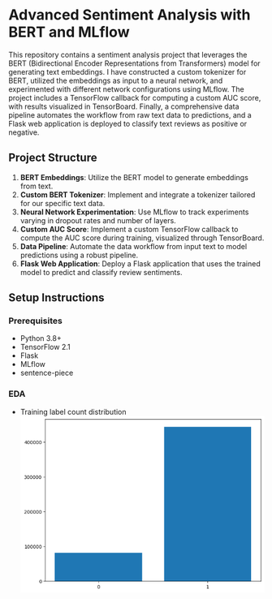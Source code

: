 # Advanced Sentiment Analysis with BERT and MLflow

This repository contains a sentiment analysis project that leverages the BERT (Bidirectional Encoder Representations from Transformers) model for generating text embeddings. I have constructed a custom tokenizer for BERT, utilized the embeddings as input to a neural network, and experimented with different network configurations using MLflow. The project includes a TensorFlow callback for computing a custom AUC score, with results visualized in TensorBoard. Finally, a comprehensive data pipeline automates the workflow from raw text data to predictions, and a Flask web application is deployed to classify text reviews as positive or negative.

## Project Structure

1. **BERT Embeddings**: Utilize the BERT model to generate embeddings from text.
2. **Custom BERT Tokenizer**: Implement and integrate a tokenizer tailored for our specific text data.
3. **Neural Network Experimentation**: Use MLflow to track experiments varying in dropout rates and number of layers.
4. **Custom AUC Score**: Implement a custom TensorFlow callback to compute the AUC score during training, visualized through TensorBoard.
5. **Data Pipeline**: Automate the data workflow from input text to model predictions using a robust pipeline.
6. **Flask Web Application**: Deploy a Flask application that uses the trained model to predict and classify review sentiments.

## Setup Instructions

### Prerequisites

- Python 3.8+
- TensorFlow 2.1
- Flask
- MLflow
- sentence-piece

### EDA

 - Training label count distribution 
![Image Alt Text](bert_img1.png)
